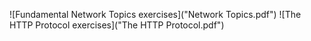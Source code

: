 ![Fundamental Network Topics exercises]("Network Topics.pdf")
![The HTTP Protocol exercises]("The HTTP Protocol.pdf")
